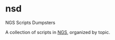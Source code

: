 # nsd

NGS Scripts Dumpsters

A collection of scripts in [NGS](https://github.com/ngs-lang/ngs), organized by topic.
